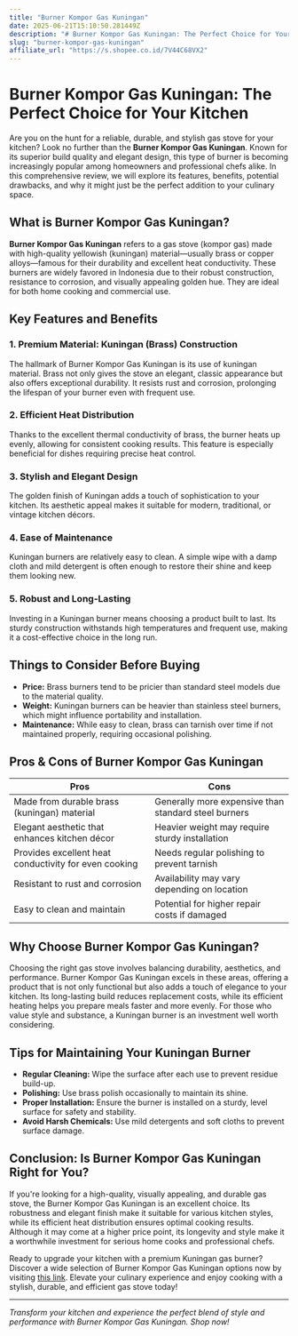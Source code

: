 ```yaml
---
title: "Burner Kompor Gas Kuningan"
date: 2025-06-21T15:10:50.281449Z
description: "# Burner Kompor Gas Kuningan: The Perfect Choice for Your Kitchen..."
slug: "burner-kompor-gas-kuningan"
affiliate_url: "https://s.shopee.co.id/7V44C68VX2"
---
```

# Burner Kompor Gas Kuningan: The Perfect Choice for Your Kitchen

Are you on the hunt for a reliable, durable, and stylish gas stove for your kitchen? Look no further than the **Burner Kompor Gas Kuningan**. Known for its superior build quality and elegant design, this type of burner is becoming increasingly popular among homeowners and professional chefs alike. In this comprehensive review, we will explore its features, benefits, potential drawbacks, and why it might just be the perfect addition to your culinary space.

## What is Burner Kompor Gas Kuningan?

**Burner Kompor Gas Kuningan** refers to a gas stove (kompor gas) made with high-quality yellowish (kuningan) material—usually brass or copper alloys—famous for their durability and excellent heat conductivity. These burners are widely favored in Indonesia due to their robust construction, resistance to corrosion, and visually appealing golden hue. They are ideal for both home cooking and commercial use.

## Key Features and Benefits

### 1. Premium Material: Kuningan (Brass) Construction  
The hallmark of Burner Kompor Gas Kuningan is its use of kuningan material. Brass not only gives the stove an elegant, classic appearance but also offers exceptional durability. It resists rust and corrosion, prolonging the lifespan of your burner even with frequent use.

### 2. Efficient Heat Distribution  
Thanks to the excellent thermal conductivity of brass, the burner heats up evenly, allowing for consistent cooking results. This feature is especially beneficial for dishes requiring precise heat control.

### 3. Stylish and Elegant Design  
The golden finish of Kuningan adds a touch of sophistication to your kitchen. Its aesthetic appeal makes it suitable for modern, traditional, or vintage kitchen décors.

### 4. Ease of Maintenance  
Kuningan burners are relatively easy to clean. A simple wipe with a damp cloth and mild detergent is often enough to restore their shine and keep them looking new.

### 5. Robust and Long-Lasting  
Investing in a Kuningan burner means choosing a product built to last. Its sturdy construction withstands high temperatures and frequent use, making it a cost-effective choice in the long run.

## Things to Consider Before Buying

- **Price:** Brass burners tend to be pricier than standard steel models due to the material quality.
- **Weight:** Kuningan burners can be heavier than stainless steel burners, which might influence portability and installation.
- **Maintenance:** While easy to clean, brass can tarnish over time if not maintained properly, requiring occasional polishing.

## Pros & Cons of Burner Kompor Gas Kuningan

| **Pros** | **Cons** |
| --- | --- |
| Made from durable brass (kuningan) material | Generally more expensive than standard steel burners |
| Elegant aesthetic that enhances kitchen décor | Heavier weight may require sturdy installation |
| Provides excellent heat conductivity for even cooking | Needs regular polishing to prevent tarnish |
| Resistant to rust and corrosion | Availability may vary depending on location |
| Easy to clean and maintain | Potential for higher repair costs if damaged |

## Why Choose Burner Kompor Gas Kuningan?

Choosing the right gas stove involves balancing durability, aesthetics, and performance. Burner Kompor Gas Kuningan excels in these areas, offering a product that is not only functional but also adds a touch of elegance to your kitchen. Its long-lasting build reduces replacement costs, while its efficient heating helps you prepare meals faster and more evenly. For those who value style and substance, a Kuningan burner is an investment well worth considering.

## Tips for Maintaining Your Kuningan Burner

- **Regular Cleaning:** Wipe the surface after each use to prevent residue build-up.
- **Polishing:** Use brass polish occasionally to maintain its shine.
- **Proper Installation:** Ensure the burner is installed on a sturdy, level surface for safety and stability.
- **Avoid Harsh Chemicals:** Use mild detergents and soft cloths to prevent surface damage.

## Conclusion: Is Burner Kompor Gas Kuningan Right for You?

If you're looking for a high-quality, visually appealing, and durable gas stove, the Burner Kompor Gas Kuningan is an excellent choice. Its robustness and elegant finish make it suitable for various kitchen styles, while its efficient heat distribution ensures optimal cooking results. Although it may come at a higher price point, its longevity and style make it a worthwhile investment for serious home cooks and professional chefs.

Ready to upgrade your kitchen with a premium Kuningan gas burner? Discover a wide selection of Burner Kompor Gas Kuningan options now by visiting [this link](https://s.shopee.co.id/7V44C68VX2). Elevate your culinary experience and enjoy cooking with a stylish, durable, and efficient gas stove today!

---

*Transform your kitchen and experience the perfect blend of style and performance with Burner Kompor Gas Kuningan. Shop now!*